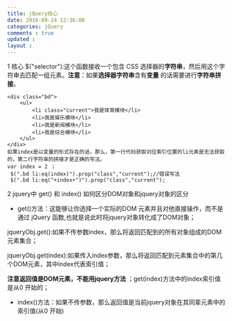 ```yaml
---
title: jQuery核心
date: 2016-09-24 12:36:00
categories: jQuery
comments : true 
updated : 
layout : 
---
```


1   核心  $("selector"):这个函数接收一个包含 CSS 选择器的**字符串**，然后用这个字符串去匹配一组元素。**注意**：如果**选择器字符串**含有**变量** 的话需要进行**字符串拼接**。

```
<div class="bd">
    <ul>
        <li class="current">我是体育模块</li>
        <li>我是娱乐模块</li>
        <li>我是新闻模块</li>
        <li>我是综合模块</li>
    </ul>
</div>
如果index是以变量的形式存在的话，那么，第一行代码获取对应索引位置的li元素是无法获取的，第二行字符串的拼接才是正确的写法。
var index = 2 ；
 $(".bd li:eq(index)").prop("class","current");//错误写法
 $(".bd li:eq("+index+")").prop("class","current");
```

2   jquery中 get()  和 index()  如何区分DOM对象和jquery对象的区分

*  get()方法：这能够让你选择一个实际的DOM 元素并且对他直接操作，而不是通过 jQuery 函数,也就是说此时将jquery对象转化成了DOM对象；

jqueryObj.get():如果不传参数index，那么将返回匹配到的所有对象组成的DOM元素集合；

jqueryObj.get(index):如果传入index参数，那么将返回匹配到元素集合中的第几个DOM元素，其中index代表索引值；

**注意返回值是DOM元素，不能用jquery方法** ；get(index)方法中的index索引值是从0 开始的；

*  index()方法：如果不传参数，那么返回值是当前jquery对象在其同辈元素中的索引值(从0 开始)

